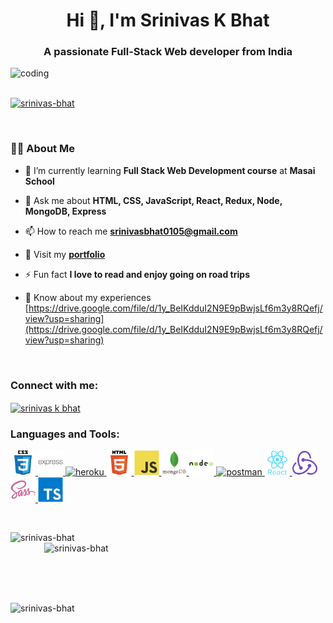 <h1 align="center">Hi 👋, I'm Srinivas K Bhat</h1>
<h3 align="center">A passionate Full-Stack Web developer from India</h3>


<img align="center" alt="coding" width="500px" style="display:flex;justify-content:center;align-items:center"  src="https://camo.githubusercontent.com/5ddf73ad3a205111cf8c686f687fc216c2946a75005718c8da5b837ad9de78c9/68747470733a2f2f7468756d62732e6766796361742e636f6d2f4576696c4e657874446576696c666973682d736d616c6c2e676966">

<br/>



<p align="left"> <a href="https://github.com/ryo-ma/github-profile-trophy"><img src="https://github-profile-trophy.vercel.app/?username=srinivas-bhat" alt="srinivas-bhat" /></a> </p>

<p align="left"> <a href="https://twitter.com/" target="blank"><img src="https://img.shields.io/twitter/follow/?logo=twitter&style=for-the-badge" alt="" /></a> </p>



<h3> 🙋‍♂️ About Me </h3>

- 🌱 I’m currently learning **Full Stack Web Development course** at **Masai School**

- 💬 Ask me about **HTML, CSS, JavaScript, React, Redux, Node, MongoDB, Express**

- 📫 How to reach me **srinivasbhat0105@gmail.com**

- 🔭 Visit my <a href="https://aakarsh-portfolio.netlify.app/"><strong>portfolio</strong></a>

- ⚡ Fun fact **I love to read and enjoy going on road trips**



- 📄 Know about my experiences [https://drive.google.com/file/d/1y_BeIKdduI2N9E9pBwjsLf6m3y8RQefj/view?usp=sharing](https://drive.google.com/file/d/1y_BeIKdduI2N9E9pBwjsLf6m3y8RQefj/view?usp=sharing)

<br/>


<h3 align="left">Connect with me:</h3>
<p align="left">
<a href="https://linkedin.com/in/srinivas k bhat" target="blank"><img align="center" src="https://raw.githubusercontent.com/rahuldkjain/github-profile-readme-generator/master/src/images/icons/Social/linked-in-alt.svg" alt="srinivas k bhat" height="30" width="40" /></a>
</p>

<h3 align="left">Languages and Tools:</h3>


<p align="left"> <a href="https://www.w3schools.com/css/" target="_blank" rel="noreferrer"> <img src="https://raw.githubusercontent.com/devicons/devicon/master/icons/css3/css3-original-wordmark.svg" alt="css3" width="40" height="40"/> </a> <a href="https://expressjs.com" target="_blank" rel="noreferrer"> <img src="https://raw.githubusercontent.com/devicons/devicon/master/icons/express/express-original-wordmark.svg" alt="express" width="40" height="40"/> </a> <a href="https://heroku.com" target="_blank" rel="noreferrer"> <img src="https://www.vectorlogo.zone/logos/heroku/heroku-icon.svg" alt="heroku" width="40" height="40"/> </a> <a href="https://www.w3.org/html/" target="_blank" rel="noreferrer"> <img src="https://raw.githubusercontent.com/devicons/devicon/master/icons/html5/html5-original-wordmark.svg" alt="html5" width="40" height="40"/> </a> <a href="https://developer.mozilla.org/en-US/docs/Web/JavaScript" target="_blank" rel="noreferrer"> <img src="https://raw.githubusercontent.com/devicons/devicon/master/icons/javascript/javascript-original.svg" alt="javascript" width="40" height="40"/> </a> <a href="https://www.mongodb.com/" target="_blank" rel="noreferrer"> <img src="https://raw.githubusercontent.com/devicons/devicon/master/icons/mongodb/mongodb-original-wordmark.svg" alt="mongodb" width="40" height="40"/> </a> <a href="https://nodejs.org" target="_blank" rel="noreferrer"> <img src="https://raw.githubusercontent.com/devicons/devicon/master/icons/nodejs/nodejs-original-wordmark.svg" alt="nodejs" width="40" height="40"/> </a> <a href="https://postman.com" target="_blank" rel="noreferrer"> <img src="https://www.vectorlogo.zone/logos/getpostman/getpostman-icon.svg" alt="postman" width="40" height="40"/> </a> <a href="https://reactjs.org/" target="_blank" rel="noreferrer"> <img src="https://raw.githubusercontent.com/devicons/devicon/master/icons/react/react-original-wordmark.svg" alt="react" width="40" height="40"/> </a> <a href="https://redux.js.org" target="_blank" rel="noreferrer"> <img src="https://raw.githubusercontent.com/devicons/devicon/master/icons/redux/redux-original.svg" alt="redux" width="40" height="40"/> </a> <a href="https://sass-lang.com" target="_blank" rel="noreferrer"> <img src="https://raw.githubusercontent.com/devicons/devicon/master/icons/sass/sass-original.svg" alt="sass" width="40" height="40"/> </a> <a href="https://www.typescriptlang.org/" target="_blank" rel="noreferrer"> <img src="https://raw.githubusercontent.com/devicons/devicon/master/icons/typescript/typescript-original.svg" alt="typescript" width="40" height="40"/> </a> </p>

<br/>


<p>&nbsp;<img align="left" src="https://github-readme-stats.vercel.app/api?username=srinivas-bhat&show_icons=true&locale=en" alt="srinivas-bhat" width="450px" />
<img align="right" src="https://github-readme-streak-stats.herokuapp.com/?user=srinivas-bhat&" alt="srinivas-bhat" width="450px" />
</p>

<br/>
<br/>
<br/>
<br/>
<p><img align="left" src="https://github-readme-stats.vercel.app/api/top-langs?username=srinivas-bhat&show_icons=true&locale=en&layout=compact" alt="srinivas-bhat" /></p>




